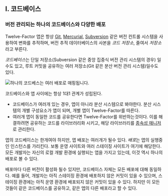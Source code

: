 ## I. 코드베이스
### 버전 관리되는 하나의 코드베이스와 다양한 배포

Twelve-Factor 앱은 항상 [Git](http://git-scm.com/), [Mercurial](https://www.mercurial-scm.org/), [Subversion](http://subversion.apache.org/) 같은 버전 컨트롤 시스템을 사용하여 변화를 추적하며, 버전 추적 데이터베이스의 사본을 *코드 저장소*, 줄여서 *저장소*라고 부른다.

*코드베이스*는 단일 저장소(Subversion 같은 중앙 집중식 버전 관리 시스템의 경우) 일수도 있고, 루트 커밋을 공유하는 여러 저장소(Git 같은 분산 버전 관리 시스템)일수도 있다. 

![하나의 코드베스는 여러 배포로 매핑됩니다.](/images/codebase-deploys.png)

코드베이스와 앱 사이에는 항상 1대1 관계가 성립된다.

* 코드베이스가 여러개 있는 경우, 앱이 아니라 분산 시스템으로 봐야한다. 분산 시스템의 개별 구성요소가 앱이 되며, 개별 앱이 Twelve-Factor를 따른다.
* 여러개 앱이 동일한 코드를 공유한다면 Twelve-Factor를 위반하는것이다. 이를 해결하려면 공유하는 코드를 라이브러리화 시키고, 해당 라이브러리를 [종속성 매니저](./dependencies)로 관리한다.

앱의 코드베이스는 한개여야  하지만, 앱 배포는 여러개가 될수 있다. *배포*는 앱의 실행중인 인스턴스를 가리킨다. 보통 운영 사이트와 여러 스테이징 사이트가 여기에 해당한다. 모든 개발자는 자신의 로컬 개발 환경에 실행되는 앱을 가지고 있는데, 이것 역시 하나의 배포로 볼 수 있다.

배포마다 다른 버전이 활성화 될수 있지만, 코드베이스 자체는 모든 배포에 대해 동일하다. 예를 들어, 개발자는 아직 스테이징 환경에 배포하지 않은 커밋이 있을 수 있으며, 스테이징 환경에는 아직 운영 환경에 배포되지 않은 커밋이 있을 수 있다. 하지만 이 모든 것들이 같은 코드베이스를 공유하고, 같은 앱의 다른 배포라고 할 수 있다.